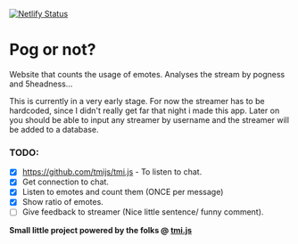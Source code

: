[![Netlify Status](https://api.netlify.com/api/v1/badges/5836e7d1-1186-4d10-a9b1-401149973c7f/deploy-status)](https://app.netlify.com/sites/pog-or-not/deploys)
# Pog or not?

Website that counts the usage of emotes. Analyses the stream by pogness and 5headness...

This is currently in a very early stage. For now the streamer has to be hardcoded, since I didn't really get far that night i made this app.
Later on you should be able to input any streamer by username and the streamer will be added to a database. 

### TODO: 

* [X] https://github.com/tmijs/tmi.js - To listen to chat.
* [X] Get connection to chat.
* [X] Listen to emotes and count them (ONCE per message)
* [X] Show ratio of emotes.
* [ ] Give feedback to streamer (Nice little sentence/ funny comment).

__Small little project  powered by the folks @ [tmi.js](https://github.com/tmijs/tmi.js)__
